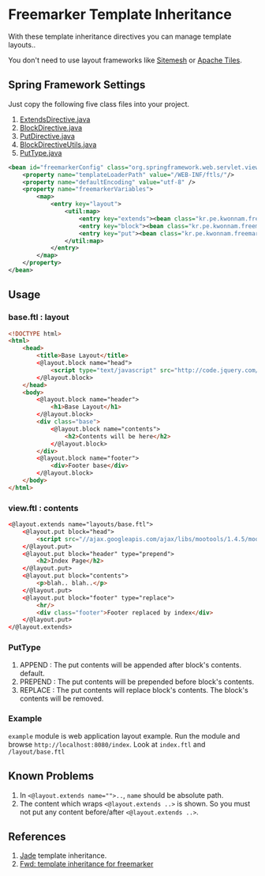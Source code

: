 # Freemarker Template Inheritance

With these template inheritance directives you can manage template layouts..

You don't need to use layout frameworks like [Sitemesh](http://wiki.sitemesh.org/display/sitemesh/Home) or [Apache Tiles](http://tiles.apache.org/).

## Spring Framework Settings

Just copy the following five class files into your project.

1. [ExtendsDirective.java](https://github.com/kwon37xi/freemarker-template-inheritance/blob/master/ftl-inheritance/src/main/java/kr/pe/kwonnam/freemarker/inheritance/ExtendsDirective.java)
1. [BlockDirective.java](https://github.com/kwon37xi/freemarker-template-inheritance/blob/master/ftl-inheritance/src/main/java/kr/pe/kwonnam/freemarker/inheritance/BlockDirective.java)
1. [PutDirective.java](https://github.com/kwon37xi/freemarker-template-inheritance/blob/master/ftl-inheritance/src/main/java/kr/pe/kwonnam/freemarker/inheritance/PutDirective.java)
1. [BlockDirectiveUtils.java](https://github.com/kwon37xi/freemarker-template-inheritance/blob/master/ftl-inheritance/src/main/java/kr/pe/kwonnam/freemarker/inheritance/BlockDirectiveUtils.java)
1. [PutType.java](https://github.com/kwon37xi/freemarker-template-inheritance/blob/master/ftl-inheritance/src/main/java/kr/pe/kwonnam/freemarker/inheritance/PutType.java)

```xml
<bean id="freemarkerConfig" class="org.springframework.web.servlet.view.freemarker.FreeMarkerConfigurer">
    <property name="templateLoaderPath" value="/WEB-INF/ftls/"/>
    <property name="defaultEncoding" value="utf-8" />
    <property name="freemarkerVariables">
        <map>
            <entry key="layout">
                <util:map>
                    <entry key="extends"><bean class="kr.pe.kwonnam.freemarker.inheritance.ExtendsDirective"/></entry>
                    <entry key="block"><bean class="kr.pe.kwonnam.freemarker.inheritance.BlockDirective"/></entry>
                    <entry key="put"><bean class="kr.pe.kwonnam.freemarker.inheritance.PutDirective"/></entry>
                </util:map>
            </entry>
        </map>
    </property>
</bean>
```

## Usage

### base.ftl : layout
```html
<!DOCTYPE html>
<html>
    <head>
        <title>Base Layout</title>
        <@layout.block name="head">
            <script type="text/javascript" src="http://code.jquery.com/jquery-1.10.1.min.js"></script>
        </@layout.block>
    </head>
    <body>
        <@layout.block name="header">
            <h1>Base Layout</h1>
        </@layout.block>
        <div class="base">
            <@layout.block name="contents">
                <h2>Contents will be here</h2>
            </@layout.block>
        </div>
        <@layout.block name="footer">
            <div>Footer base</div>
        </@layout.block>
    </body>
</html>
```

### view.ftl : contents
```html
<@layout.extends name="layouts/base.ftl">
    <@layout.put block="head">
        <script src="//ajax.googleapis.com/ajax/libs/mootools/1.4.5/mootools-yui-compressed.js"></script>
    </@layout.put>
    <@layout.put block="header" type="prepend">
        <h2>Index Page</h2>
    </@layout.put>
    <@layout.put block="contents">
        <p>blah.. blah..</p>
    </@layout.put>
    <@layout.put block="footer" type="replace">
        <hr/>
        <div class="footer">Footer replaced by index</div>
    </@layout.put>
</@layout.extends>
```

### PutType
1. APPEND : The put contents will be appended after block's contents. default.
1. PREPEND : The put contents will be prepended before block's contents.
1. REPLACE : The put contents will replace block's contents. The block's contents will be removed.

### Example
`example` module is web application layout example. Run the module and browse `http://localhost:8080/index`.
Look at `index.ftl` and `/layout/base.ftl`

## Known Problems

1. In `<@layout.extends name="">..`, `name` should be absolute path.
1. The content which wraps `<@layout.extends ..>` is shown. So you must not put any content before/after `<@layout.extends ..>`.

## References

1. [Jade](http://jade-lang.com/) template inheritance.
1. [Fwd: template inheritance for freemarker](http://freemarker.624813.n4.nabble.com/Fwd-template-inheritance-for-freemarker-td2296583.html)